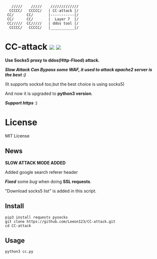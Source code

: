        /////    /////    /////////////
      CCCCC/   CCCCC/   | CC-attack |/
     CC/      CC/       |-----------|/ 
     CC/      CC/       |  Layer 7  |/ 
     CC/////  CC/////   | ddos tool |/ 
      CCCCC/   CCCCC/   |___________|/

# CC-attack ![](https://img.shields.io/badge/Version-1.6.2-brightgreen.svg) ![](https://img.shields.io/badge/license-MIT-blue.svg)
**Use Socks5 proxy to ddos(Http-Flood) attack.**

***Slow Attack Can Bypass some WAF, it used to attack apache2 server is the best :)***

(It supports socks4 too,but the best choice is using socks5)

And now it is upgraded to **python3 version**.

***Support https*** :)

# License

MIT License

## News

**SLOW ATTACK MODE ADDED**

Added google search referer header

***Fixed*** some *bug* when doing **SSL requests**.

"Download socks5 list" is added in this script.

## Install

    pip3 install requests pysocks
    git clone https://github.com/Leeon123/CC-attack.git
    cd CC-attack

## Usage

    python3 cc.py
